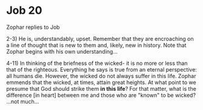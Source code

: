 # Job 20

Zophar replies to Job

2-3) He is, understandably, upset.
     Remember that they are encroaching on a line of thought that is new to them and, likely, new in history.
     Note that Zophar begins with his own understanding...

4-11) In thinking of the briefness of the wicked- it is no more or less than that of the righteous.
      Everything he says is true from an eternal perspective: all humans die.
      However, the wicked do not always suffer in this life.
      Zophar emmends that the wicked, at times, attain great heights.
      At what point to we presume that God should strike them __in this life__?
      For that matter, what is the difference [in heart] between me and those who are "known" to be wicked?  ...not much...
